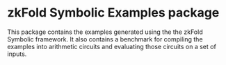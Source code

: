 # zkFold Symbolic Examples package
This package contains the examples generated using the the zkFold Symbolic framework. It also contains a benchmark for compiling the examples into arithmetic circuits and evaluating those circuits on a set of inputs.